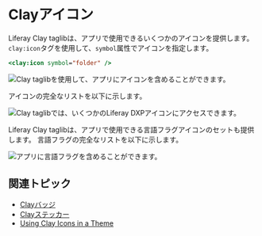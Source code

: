 # Clayアイコン

Liferay Clay taglibは、アプリで使用できるいくつかのアイコンを提供します。 `clay:icon`タグを使用して、`symbol`属性でアイコンを指定します。

```jsp
<clay:icon symbol="folder" />
```

![Clay taglibを使用して、アプリにアイコンを含めることができます。](./clay-icons/images/01.png)

アイコンの完全なリストを以下に示します。

![Clay taglibでは、いくつかのLiferay DXPアイコンにアクセスできます。](./clay-icons/images/02.png)

Liferay Clay taglibは、アプリで使用できる言語フラグアイコンのセットも提供します。 言語フラグの完全なリストを以下に示します。

![アプリに言語フラグを含めることができます。](./clay-icons/images/03.png)

## 関連トピック

* [Clayバッジ](./clay-badges.md)
* [Clayステッカー](./clay-stickers.md)
* [Using Clay Icons in a Theme](https://help.liferay.com/hc/ja/articles/360034474532-Using-Clay-Icons-in-a-Theme)
